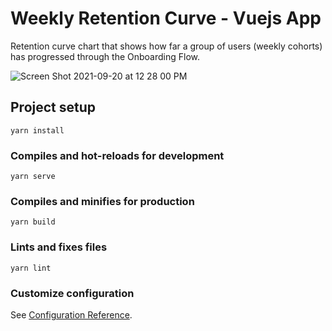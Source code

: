 # Weekly Retention Curve - Vuejs App

Retention curve chart that shows how far a group of users (weekly cohorts) has progressed through the Onboarding Flow.

![Screen Shot 2021-09-20 at 12 28 00 PM](https://user-images.githubusercontent.com/80531625/133966823-2b41fcb9-c591-4c06-9976-3dbdcc9147f3.png)



## Project setup
```
yarn install
```

### Compiles and hot-reloads for development
```
yarn serve
```

### Compiles and minifies for production
```
yarn build
```

### Lints and fixes files
```
yarn lint
```

### Customize configuration
See [Configuration Reference](https://cli.vuejs.org/config/).
